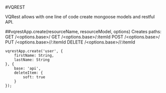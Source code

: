 #VQREST

VQRest allows with one line of code create mongoose models and restful API.


##vqrestApp.create(resourceName, resourceModel, options)
Creates paths:
GET /<options.base>/<resourceName>
GET /<options.base>/:itemId
POST /<options.base>/<resourceName>
PUT /<options.base>/<resourceName>/:itemId
DELETE /<options.base>/<resourceName>/:itemId

```
vqrestApp.create('user', {
    firstName: String,
    lastName: String
}, {
    base: 'api',
    deleteItem: {
        soft: true
    }
});
```